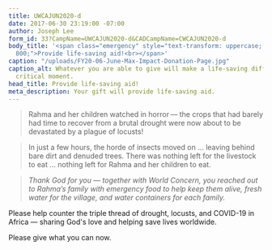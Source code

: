 ```yaml
---
title: UWCAJUN2020-d
date: 2017-06-30 23:19:00 -07:00
author: Joseph Lee
form_id: 33?CampName=UWCAJUN2020-d&CADCampName=CWCAJUN2020-d
body_title: '<span class="emergency" style="text-transform: uppercase; font-weight:
  800;">Provide life-saving aid!<br></span>'
caption: "/uploads/FY20-06-June-Max-Impact-Donation-Page.jpg"
caption_alt: Whatever you are able to give will make a life-saving difference at a
  critical moment.
head_title: Provide life-saving aid!
meta_description: Your gift will provide life-saving aid.
---
```


> Rahma and her children watched in horror — the crops that had barely had time to recover from a brutal drought were now about to be devastated by a plague of locusts! 

> In just a few hours, the horde of insects moved on … leaving behind bare dirt and denuded trees. There was nothing left for the livestock to eat … nothing left for Rahma and her children to eat. 

> *Thank God for you — together with World Concern, you reached out to Rahma’s family with emergency food to help keep them alive, fresh water for the village, and water containers for each family.*

Please help counter the triple thread of drought, locusts, and COVID-19 in Africa — sharing God's love and helping save lives worldwide. 

Please give what you can now.
